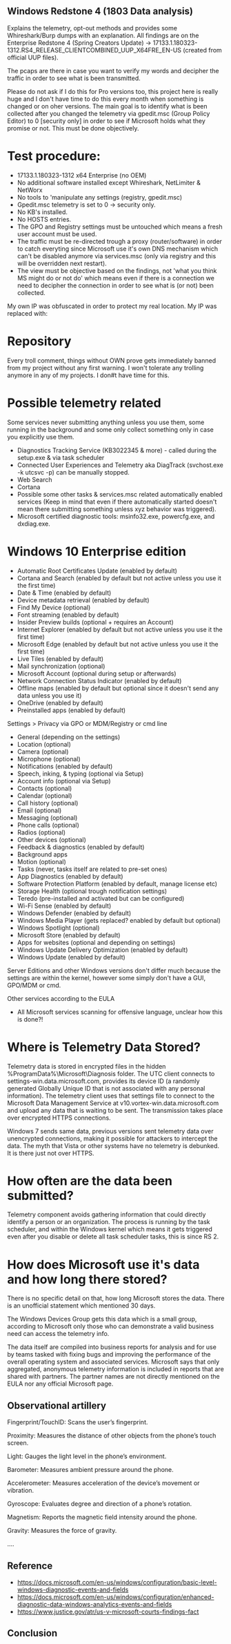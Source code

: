 ## Windows Redstone 4 (1803 Data analysis)

Explains the telemetry, opt-out methods and provides some Whireshark/Burp dumps with an explanation. All findings are on the Enterprise Redstone 4 (Spring Creators Update) -> 17133.1.180323-1312.RS4_RELEASE_CLIENTCOMBINED_UUP_X64FRE_EN-US (created from official UUP files). 

The pcaps are there in case you want to verify my words and decipher the traffic in order to see what is been transmitted.

Please do not ask if I do this for Pro versions too, this project here is really huge and I don't have time to do this every month when something is changed or on oher versions. The main goal is to identify what is been collected after you changed the telemetry via gpedit.msc (Group Policy Editor) to 0 [security only] in order to see if Microsoft holds what they promise or not. This must be done objectively.

 
Test procedure:
===============
* 17133.1.180323-1312 x64 Enterprise (no OEM)
* No additional software installed except Whireshark, NetLimiter & NetWorx 
* No tools to 'manipulate any settings (registry, gpedit.msc) 
* Gpedit.msc telemetry is set to 0 -> security only.
* No KB's installed.
* No HOSTS entries.
* The GPO and Registry settings must be untouched which means a fresh user account must be used.
* The traffic must be re-directed trough a proxy (router/software) in order to catch everyting since Microsoft use it's own DNS mechanism which can't be disabled anymore via services.msc (only via registry and this will be overridden next restart).
* The view must be objective based on the findings, not 'what you think MS might do or not do' which means even if there is a connection we need to decipher the connection in order to see what is (or not) been collected.

My own IP was obfuscated in order to protect my real location. My IP was replaced with: 


Repository
===============

Every troll comment, things without OWN prove gets immediately banned from my project without any first warning. I won't tolerate any trolling anymore in any of my projects. I don#t have time for this. 



Possible telemetry related
===============

Some services never submitting anything unless you use them, some running in the background and some only collect something only in case you explicitly use them. 

* Diagnostics Tracking Service (KB3022345 & more) - called during the setup.exe & via task scheduler
* Connected User Experiences and Telemetry aka DiagTrack (svchost.exe -k utcsvc -p) can be manually stopped.
* Web Search
* Cortana
* Possible some other tasks & services.msc related automatically enabled services (Keep in mind that even if there automatically started doesn't mean there submitting something unless xyz behavior was triggered).
* Microsoft certified diagnostic tools: msinfo32.exe, powercfg.exe, and dxdiag.exe.


Windows 10 Enterprise edition
===============

* Automatic Root Certificates Update (enabled by default) 
* Cortana and Search (enabled by default but not active unless you use it the first time)
* Date & Time (enabled by default) 
* Device metadata retrieval (enabled by default)
* Find My Device (optional)
* Font streaming (enabled by default)
* Insider Preview builds (optional + requires an Account)
* Internet Explorer (enabled by default but not active unless you use it the first time)
* Microsoft Edge (enabled by default but not active unless you use it the first time)
* Live Tiles (enabled by default)
* Mail synchronization (optional)
* Microsoft Account (optional during setup or afterwards)
* Network Connection Status Indicator (enabled by default) 
* Offline maps (enabled by default but optional since it doesn't send any data unless you use it)
* OneDrive (enabled by default)
* Preinstalled apps (enabled by default)


Settings > Privacy via GPO or MDM/Registry or cmd line
* General (depending on the settings)
* Location (optional)
* Camera (optional)
* Microphone (optional)
* Notifications (enabled by default)
* Speech, inking, & typing (optional via Setup)
* Account info (optional via Setup)
* Contacts (optional)
* Calendar (optional)
* Call history (optional)
* Email (optional)
* Messaging (optional)
* Phone calls (optional)
* Radios (optional)
* Other devices (optional) 
* Feedback & diagnostics (enabled by default)
* Background apps 
* Motion (optional)
* Tasks (never, tasks itself are related to pre-set ones)
* App Diagnostics (enabled by default)
* Software Protection Platform (enabled by default, manage license etc)
* Storage Health (optional trough notification settings)
* Teredo (pre-installed and activated but can be configured)
* Wi-Fi Sense (enabled by default)
* Windows Defender (enabled by default)
* Windows Media Player (gets replaced? enabled by default but optional)
* Windows Spotlight (optional)
* Microsoft Store (enabled by default)
* Apps for websites (optional and depending on settings)
* Windows Update Delivery Optimization (enabled by default)
* Windows Update (enabled by default)

Server Editions and other Windows versions don't differ much because the settings are within the kernel, however some simply don't have a GUI, GPO/MDM or cmd.



Other services according to the EULA

* All Microsoft services scanning for offensive language, unclear how this is done?!


Where is Telemetry Data Stored?
===============

Telemetry data is stored in encrypted files in the hidden %ProgramData%\Microsoft\Diagnosis folder. The UTC client connects to settings-win.data.microsoft.com, provides its device ID (a randomly generated Globally Unique ID that is not associated with any personal information). The telemetry client uses that settings file to connect to the Microsoft Data Management Service at v10.vortex-win.data.microsoft.com and upload any data that is waiting to be sent. The transmission takes place over encrypted HTTPS connections.

Windows 7 sends same data, previous versions sent telemetry data over unencrypted connections, making it possible for attackers to intercept the data. The myth that Vista or other systems have no telemetry is debunked. It is there just not over HTTPS.


How often are the data been submitted?
===============

Telemetry component avoids gathering information that could directly identify a person or an organization. The process is running by the task scheduler, and within the Windows kernel which means it gets triggered even after you disable or delete all task scheduler tasks, this is since RS 2.


How does Microsoft use it's data and how long there stored?
===============

There is no specific detail on that, how long Microsoft stores the data. There is an unofficial statement which mentioned 30 days.

The Windows Devices Group gets this data which is a small group, according to Microsoft only those who can demonstrate a valid business need can access the telemetry info.

The data itself are compiled into business reports for analysis and for use by teams tasked with fixing bugs and improving the performance of the overall operating system and associated services. Microsoft says that only aggregated, anonymous telemetry information is included in reports that are shared with partners. The partner names are not directly mentioned on the EULA nor any official Microsoft page.


## Observational artillery

Fingerprint/TouchID: Scans the user’s fingerprint.

Proximity: Measures the distance of other objects from the phone’s touch screen.

Light: Gauges the light level in the phone’s environment.

Barometer: Measures ambient pressure around the phone.

Accelerometer: Measures acceleration of the device’s movement or vibration.

Gyroscope: Evaluates degree and direction of a phone’s rotation.

Magnetism: Reports the magnetic field intensity around the phone.

Gravity: Measures the force of gravity.

....


## Reference
* https://docs.microsoft.com/en-us/windows/configuration/basic-level-windows-diagnostic-events-and-fields
* https://docs.microsoft.com/en-us/windows/configuration/enhanced-diagnostic-data-windows-analytics-events-and-fields
* https://www.justice.gov/atr/us-v-microsoft-courts-findings-fact


## Conclusion
